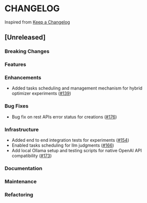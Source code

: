 # CHANGELOG

Inspired from [Keep a Changelog](https://keepachangelog.com/en/1.0.0/)

## [Unreleased]

### Breaking Changes

### Features

### Enhancements
* Added tasks scheduling and management mechanism for hybrid optimizer experiments ([#139](https://github.com/opensearch-project/search-relevance/pull/139))

### Bug Fixes
* Bug fix on rest APIs error status for creations ([#176](https://github.com/opensearch-project/search-relevance/pull/176))

### Infrastructure
* Added end to end integration tests for experiments ([#154](https://github.com/opensearch-project/search-relevance/pull/154))
* Enabled tasks scheduling for llm judgments ([#166](https://github.com/opensearch-project/search-relevance/pull/166))
* Add local Ollama setup and testing scripts for native OpenAI API compatibility ([#173](https://github.com/opensearch-project/search-relevance/pull/173))

### Documentation

### Maintenance

### Refactoring
